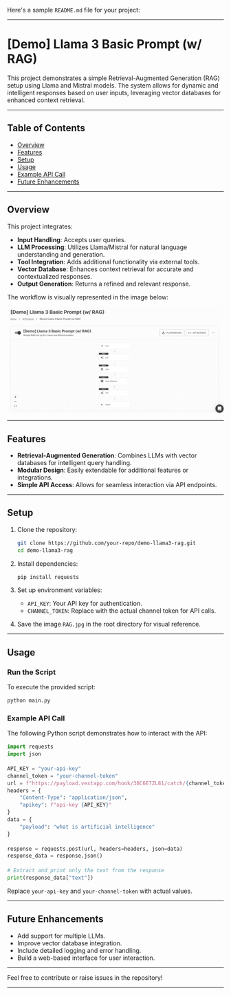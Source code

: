 Here's a sample `README.md` file for your project:

---

# [Demo] Llama 3 Basic Prompt (w/ RAG)

This project demonstrates a simple Retrieval-Augmented Generation (RAG) setup using Llama and Mistral models. The system allows for dynamic and intelligent responses based on user inputs, leveraging vector databases for enhanced context retrieval.

---

## Table of Contents

- [Overview](#overview)
- [Features](#features)
- [Setup](#setup)
- [Usage](#usage)
- [Example API Call](#example-api-call)
- [Future Enhancements](#future-enhancements)

---

## Overview

This project integrates:
- **Input Handling**: Accepts user queries.
- **LLM Processing**: Utilizes Llama/Mistral for natural language understanding and generation.
- **Tool Integration**: Adds additional functionality via external tools.
- **Vector Database**: Enhances context retrieval for accurate and contextualized responses.
- **Output Generation**: Returns a refined and relevant response.

The workflow is visually represented in the image below:

![RAG Workflow](RAG.jpg)

---

## Features

- **Retrieval-Augmented Generation**: Combines LLMs with vector databases for intelligent query handling.
- **Modular Design**: Easily extendable for additional features or integrations.
- **Simple API Access**: Allows for seamless interaction via API endpoints.

---

## Setup

1. Clone the repository:
   ```bash
   git clone https://github.com/your-repo/demo-llama3-rag.git
   cd demo-llama3-rag
   ```

2. Install dependencies:
   ```bash
   pip install requests
   ```

3. Set up environment variables:
   - `API_KEY`: Your API key for authentication.
   - `CHANNEL_TOKEN`: Replace with the actual channel token for API calls.

4. Save the image `RAG.jpg` in the root directory for visual reference.

---

## Usage

### Run the Script
To execute the provided script:
```bash
python main.py
```

### Example API Call
The following Python script demonstrates how to interact with the API:

```python
import requests
import json

API_KEY = "your-api-key"
channel_token = "your-channel-token"
url = f"https://payload.vextapp.com/hook/30C6E7ZL81/catch/{channel_token}"
headers = {
    "Content-Type": "application/json",
    "apikey": f"api-key {API_KEY}"
}
data = {
    "payload": "what is artificial intelligence"
}

response = requests.post(url, headers=headers, json=data)
response_data = response.json()

# Extract and print only the text from the response
print(response_data["text"])
```

Replace `your-api-key` and `your-channel-token` with actual values.

---

## Future Enhancements

- Add support for multiple LLMs.
- Improve vector database integration.
- Include detailed logging and error handling.
- Build a web-based interface for user interaction.

---

Feel free to contribute or raise issues in the repository!

---

